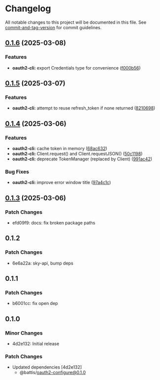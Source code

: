 # Changelog

All notable changes to this project will be documented in this file. See [commit-and-tag-version](https://github.com/absolute-version/commit-and-tag-version) for commit guidelines.

## [0.1.6](https://github.com/battis/oauth2-cli/compare/oauth2-cli/0.1.5...oauth2-cli/0.1.6) (2025-03-08)


### Features

* **oauth2-cli:** export Credentials type for convenience ([f000b56](https://github.com/battis/oauth2-cli/commit/f000b56a587c021d64a294ff33d42fa3966afd38))

## [0.1.5](https://github.com/battis/oauth2-cli/compare/oauth2-cli/0.1.4...oauth2-cli/0.1.5) (2025-03-07)


### Features

* **oauth2-cli:** attempt to reuse refresh_token if none returned ([8210698](https://github.com/battis/oauth2-cli/commit/82106982e508c1f5f54a16590594daa47f80d57d))

## [0.1.4](https://github.com/battis/oauth2-cli/compare/oauth2-cli/0.1.3...oauth2-cli/0.1.4) (2025-03-06)


### Features

* **oauth2-cli:** cache token in memory ([68ac632](https://github.com/battis/oauth2-cli/commit/68ac6323031cbcaa0dd7b444dcd6da62b4f9a48d))
* **oauth2-cli:** Client.request() and Client.requestJSON() ([50c1198](https://github.com/battis/oauth2-cli/commit/50c11985c0ae8f135932d05bae2bf74ff1cd29df))
* **oauth2-cli:** deprecate TokenManager (replaced by Client) ([991ac42](https://github.com/battis/oauth2-cli/commit/991ac42eb2cc83b4b31e60856faf192233cd35f3))


### Bug Fixes

* **oauth2-cli:** improve error window title ([97a4c1c](https://github.com/battis/oauth2-cli/commit/97a4c1c9f98aaacf7ce63fb05a64cfee5f4dd0ce))

## [0.1.3](https://github.com/battis/oauth2-cli/compare/oauth2-cli/0.1.2...oauth2-cli/0.1.3) (2025-03-06)

### Patch Changes

- efd09f9: docs: fix broken package paths

## 0.1.2

### Patch Changes

- 6e6a22a: sky-api, bump deps

## 0.1.1

### Patch Changes

- b6001cc: fix open dep

## 0.1.0

### Minor Changes

- 4d2e132: Initial release

### Patch Changes

- Updated dependencies [4d2e132]
  - @battis/oauth2-configure@0.1.0
